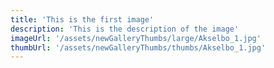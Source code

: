 ```yaml
---
title: 'This is the first image'
description: 'This is the description of the image'
imageUrl: '/assets/newGalleryThumbs/large/Akselbo_1.jpg'
thumbUrl: '/assets/newGalleryThumbs/thumbs/Akselbo_1.jpg'
---
```

